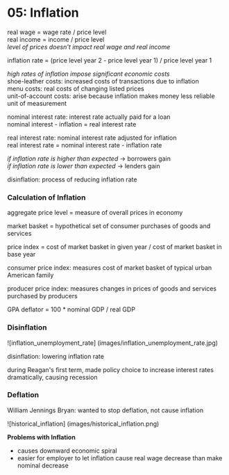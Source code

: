 # 05: Inflation

real wage = wage rate / price level  
real income = income / price level  
*level of prices doesn't impact real wage and real income*

inflation rate = (price level year 2 - price level year 1) / price level year 1

*high rates of inflation impose significant economic costs*  
shoe-leather costs: increased costs of transactions due to inflation  
menu costs: real costs of changing listed prices  
unit-of-account costs: arise because inflation makes money less reliable unit of measurement

nominal interest rate: interest rate actually paid for a loan  
nominal interest - inflation = real interest rate

real interest rate: nominal interest rate adjusted for inflation  
real interest rate = nominal interest rate - inflation rate

*if inflation rate is higher than expected* -> borrowers gain  
*if inflation rate is lower than expected* -> lenders gain

disinflation: process of reducing inflation rate

### Calculation of Inflation

aggregate price level = measure of overall prices in economy

market basket = hypothetical set of consumer purchases of goods and services

price index = cost of market basket in given year / cost of market basket in base year

consumer price index: measures cost of market basket of typical urban American family

producer price index: measures changes in prices of goods and services purchased by producers

GPA deflator = 100 * nominal GDP / real GDP

### Disinflation

![inflation_unemployment_rate] (images/inflation_unemployment_rate.jpg)

disinflation: lowering inflation rate 

during Reagan's first term, made policy choice to increase interest rates dramatically, causing recession

### Deflation

William Jennings Bryan: wanted to stop deflation, not cause inflation

![historical_inflation] (images/historical_inflation.png)

**Problems with Inflation**
+ causes downward economic spiral
+ easier for employer to let inflation cause real wage decrease than make nominal decrease
